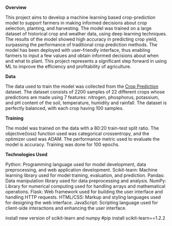 **Overview**

This project aims to develop a machine learning based crop-prediction model to support farmers in making informed decisions about crop selection, 
planting, and harvesting. The model was trained on a large dataset of historical crop and weather data, using deep learning techniques. 
The results of the model showed high accuracy in predicting crop yield, surpassing the performance of traditional crop prediction methods. 
The model has been deployed with user-friendly interface, thus enabling farmers to input a few values and obtain informed decisions about when and what to plant. 
This project represents a significant step forward in using ML to improve the efficiency and profitability of agriculture.

**Data**

The data used to train the model was collected from the [Crop Prediction](https://www.kaggle.com/datasets/atharvaingle/crop-recommendation-dataset) dataset. 
The dataset consists of 2200 samples of 22 different crops whose predictions are made using 7 features: nitrogen, phosphorus, potassium, and pH content of the soil, temperature, 
humidity and rainfall. The dataset is perfectly balanced, with each crop having 100 samples.

**Training**

The model was trained on the data with a 80:20 train-test split ratio. The objective(loss) function used was categorical crossentropy, and the optimizer used was ADAM. 
The performance metric used to evaluate the model is accuracy. Training was done for 100 epochs.

**Technologies Used**

Python: Programming language used for model development, data preprocessing, and web application development.
Scikit-learn: Machine learning library used for model training, evaluation, and prediction.
Pandas: Data manipulation library used for data preprocessing and analysis.
NumPy: Library for numerical computing used for handling arrays and mathematical operations.
Flask: Web framework used for building the user interface and handling HTTP requests.
HTML/CSS: Markup and styling languages used for designing the web interface.
JavaScript: Scripting language used for client-side interactions and enhancing the user interface.


install new version of scikit-learn  and numpy
#pip install scikit-learn==1.2.2

